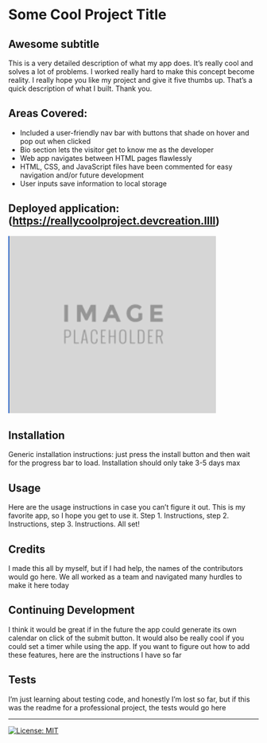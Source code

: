 
# Some Cool Project Title

## Awesome subtitle 

This is a very detailed description of what my app does. It’s really cool and solves a lot of problems. I worked really hard to make this concept become reality. I really hope you like my project and give it five thumbs up. That’s a quick description of what I built. Thank you.

## Areas Covered:

* Included a user-friendly nav bar with buttons that shade on hover and pop out when clicked
* Bio section lets the visitor get to know me as the developer
* Web app navigates between HTML pages flawlessly
* HTML, CSS, and JavaScript files have been commented for easy navigation and/or future development
* User inputs save information to local storage

## Deployed application: (https://reallycoolproject.devcreation.llll)



![Description of image for accessibility or if image doesn’t load for some reason](/Develop/demo-image.png)

## Installation

Generic installation instructions: just press the install button and then wait for the progress bar to load. Installation should only take 3-5 days max

## Usage

Here are the usage instructions in case you can’t figure it out. This is my favorite app, so I hope you get to use it. Step 1. Instructions, step 2. Instructions, step 3. Instructions. All set!

## Credits

I made this all by myself, but if I had help, the names of the contributors would go here. We all worked as a team and navigated many hurdles to make it here today

## Continuing Development

I think it would be great if in the future the app could generate its own calendar on click of the submit button. It would also be really cool if you could set a timer while using the app. If you want to figure out how to add these features, here are the instructions I have so far

## Tests

I’m just learning about testing code, and honestly I’m lost so far, but if this was the readme for a professional project, the tests would go here

---

[![License: MIT](https://img.shields.io/badge/License-MIT-yellow.svg)](https://opensource.org/licenses/MIT)

